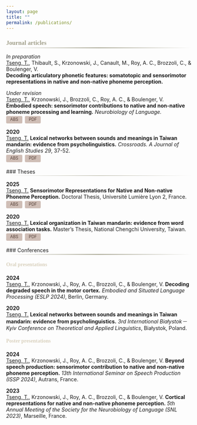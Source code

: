 ```yaml
---
layout: page
title: ""
permalink: /publications/
---
```


<style>
.gradient-divider {
  border: none;
  height: 1.5px;
  background: linear-gradient(to right, transparent, #A19F8A, transparent);
  margin: 2px 0 0 0; /*top left right bottom*/
}

h3 {
  margin-bottom: 2px;
  color: #A19F8A;
  font-family: 'Georgia', serif;
}

h4 {
  color: #D9D1BE; /*8A8A70*/
  font-family: 'Georgia', serif;
}

.publication-entry p {
  margin-bottom: 0.2em; /* smaller bottom margin to reduce space */
}
  
.button-group {
  display: flex;
  gap: 0.5em;
  margin-top: 0;
}

.link-btn {
  background: #CFBEB6;
  border: none;
  padding: 0.3em 0.7em;
  cursor: pointer;
  border-radius: 3px;
  font-size: 0.8em;
  letter-spacing: 0;
  color: #523D35; /* <-- Explicitly set text color */
  text-decoration: none; /* <-- Remove underline */
  font-family: inherit; /* Optional: keep font consistent */
  display: inline-block;
  line-height: 1.2;
  min-width: 2.5em; /* ensures consistent width */
  text-align: center;
}

/* Prevent Safari styling from affecting buttons inside <a> */
a.link-btn, a.link-btn:visited {
  color: #523D35;
  text-decoration: none;
}


.abstract-box {
  color: #523D35;
  margin-top: 0.5em;
  padding: 0.6em;
  border: 1px solid #CFBEB6;
  border-radius: 3px;
  display: none;
  font-size: 0.9em;
  letter-spacing: 0;
}
</style>

### Journal articles
<hr class="gradient-divider" />

*In preparation*  
<u>Tseng, T.</u>, Thibault, S., Krzonowski, J., Canault, M., Roy, A. C., Brozzoli, C., & Boulenger, V. <br>
<B>Decoding articulatory phonetic features: somatotopic and sensorimotor representations in native and non-native phoneme perception.</B>

<div class="publication-entry">
  <p><em>Under revision</em><br>
  <u>Tseng, T.</u>, Krzonowski, J., Brozzoli, C., Roy, A. C., & Boulenger, V. <br>
  <b>Embodied speech: sensorimotor contributions to native and non-native phoneme processing and learning.</b>  
  <em>Neurobiology of Language.</em></p>

  <div class="button-group">
    <a class="link-btn" href="javascript:void(0);" onclick="toggleAbstract(this)">ABS</a>
    <a class="link-btn" href="https://shs.hal.science/halshs-04836272v2" target="_blank">PDF</a>
  </div>

  <div class="abstract-box" style="display:none;">
    Learning to recognize and produce foreign speech sounds can be challenging, particularly when only subtle differences distinguish these new sounds from phonemes in the native language. Functional neuroimaging evidence shows that the motor cortex is involved in speech production and in perceptual phonemic processing. This highlights the embodied nature of speech perception, predicting the potential benefits of sensorimotor-based training approaches to enhance the acquisition of foreign speech sounds. Hence, here we first review current findings on the motor contribution to not only native but also non-native phoneme perception. Available evidence has established that motor cortical activity especially shows up under non-optimal perceptual conditions, such as when native phonemes are degraded by noise or when listeners perceive non-native speech sounds. Drawing upon this evidence, we then review training paradigms that have been developed for learning foreign phonemes, with a special emphasis on those embedding manual gestures as cues to represent phonetic features of the to-be-learned speech sounds. By pointing to both strengths and caveats of available studies, this review allows us to delineate a clear framework and opens perspectives to optimize foreign phoneme learning, and ultimately support perception and production.
  </div>
</div>

<div class="publication-entry">
  <p><b>2020</b><br>
  <u>Tseng, T.</u>  
  <b>Lexical networks between sounds and meanings in Taiwan mandarin: evidence from psycholinguistics.</b>  
  <em>Crossroads. A Journal of English Studies 29</em>, 37-52.</p>
  <div class="button-group">
    <a class="link-btn" href="javascript:void(0);" onclick="toggleAbstract(this)">ABS</a>
    <a class="link-btn" href="https://doi.org/10.15290/cr.2020.29.2.03" target="_blank">PDF</a>
  </div>

  <div class="abstract-box" style="display:none;">
    The present study aims to provide an outline of lexical networks between sounds and meanings in Taiwan Mandarin. Both the phonological and semantic relations are explored by a free word association task. Previous research has demonstrated a significant influence of phonology on Indo-European networks and suggested the influence of semantics on languages with lexicography such as Mandarin. With a new methodology in which word frequency, syllable type, syllable structure, tone structure, imageability, and parts of speech are carefully considered for the experimental stimuli, a total of 248 responses were collected from six Taiwan Mandarin native speakers. The results of lexical associations suggest that: 1) semantic relations show a stronger connection than phonological ones in Taiwan Mandarin networks; 2) rhymes present a stronger influence on associations than initial segments. The understanding of lexical organization in the human brain may contribute to further research on functions of associations and networks between human and artificial intelligence.
  </div>
</div>
<br>
### Theses
<hr class="gradient-divider" />

<div class="publication-entry">
  <p><b>2025</b><br>
  <u>Tseng, T.</u>
  <b>Sensorimotor Representations for Native and Non-native Phoneme Perception.</b>  
  Doctoral Thesis, Université Lumière Lyon 2, France.</p>
  <div class="button-group">
    <a class="link-btn" href="javascript:void(0);" onclick="toggleAbstract(this)">ABS</a>
    <a class="link-btn" href="https://hal.science/tel-04988192" target="_blank">PDF</a>
  </div>

  <div class="abstract-box" style="display:none;">
    Embodied theories of cognition consider language as grounded in the sensorimotor system. Converging evidence shows that speech perception induces activations of sensorimotor brain areas that are involved in speech production. Notably, motor activity is elicited during both native and non-native phoneme perception, and it is somatotopically organized depending on the place of articulation of native phonemes. Specific motor activity is elicited depending on distinct articulatory features: listening to bilabial and dental consonants activates the cortical motor representations of the lips and the tongue, respectively. However, some studies have not replicated this precise somatotopic mapping within the motor cortex for native speech perception, while others have shown premotor recruitment only when speech sounds are degraded yet identifiable. Thus, the necessity and role of motor activation in processing both native and non-native, as well as clear and degraded, speech sounds remain uncertain. When speech in the native language is distorted by noise, or when sounds come from a foreign language, motor regions seem to support speech perception by retrieving articulatory features that are grounded in the speech production system. Given this motor contribution, the question arises of whether training that engages motor regions might enhance the learning and processing of non-native phonemes. <br>
    This thesis aims to explore sensorimotor processing in speech perception through an experimental study using functional magnetic resonance imaging (fMRI) and a review of foreign language learning paradigms with sensorimotor training. In the experimental study, we combined behavioral and fMRI measures and conducted Multivariate Pattern Analyses (MVPA) to investigate how sensorimotor regions are activated as a function of, and encode the phonetic features of native and foreign phonemes under optimal and degraded perceptual conditions. We show that neural activity for lip and tongue articulatory movements in the precentral gyrus predicts neural activation for bilabial and dental degraded native consonants, thus highlighting somatotopic coding of articulatory features in the motor cortex. Moreover, sensorimotor neural patterns associated with the perception of native and non-native phonemes reflect the phonetic similarity between speech sounds both within and between the two language repertoires. In the review article, we first outline current findings on speech processing in the context of embodied cognition, highlighting the functional contribution of the motor cortex to speech perception. We discuss the contribution of sensorimotor activity to foreign language learning, especially for phonemes, through gestural training that strengthens the embodiment of foreign articulatory features. Finally, we propose potential developments in training paradigms and directions for future neuroimaging studies to address existing gaps in the literature. <br>
    This thesis therefore contributes to ongoing discussions on motor resonance in native speech perception, especially under challenging conditions, as well as addresses gaps in understanding the motor contribution to non-native phoneme perception. Our fMRI study provides solid empirical evidence that the motor system, in conjunction with the auditory system, is fundamental to speech perception. We corroborate the sensorimotor nature of speech processing, both for native and non-native languages, thus opening pathways for advancements in foreign language learning. By offering an overview of sensorimotor training paradigms, together with neuroimaging evidence for central sensorimotor processes in speech perception, our research lays a foundation for future investigations exploiting the embodied nature of language processing. 
  </div>
</div>

<div class="publication-entry">
  <p><b>2020</b><br>
  <u>Tseng, T.</u>  
  <b>Lexical organization in Taiwan mandarin: evidence from word association tasks.</b>  
  Master’s Thesis, National Chengchi University, Taiwan.</p>
  <div class="button-group">
    <a class="link-btn" href="javascript:void(0);" onclick="toggleAbstract(this)">ABS</a>
    <a class="link-btn" href="https://doi.org/10.6814/NCCU202000123" target="_blank">PDF</a>
  </div>

  <div class="abstract-box" style="display:none;">
    Current theories and models of lexical organization assume that the stimulation of an association results in an activation spreading to the related concepts within mental networks. Several factors have also been suggested to affect those connections to meet different purposes of lexical access such as frequency, imageability, lexical effect, lexical categories, and phonological similarity. Word association tasks have been widely implemented to psychological research of mental lexicon and memory; through the relations between stimuli and responses, different levels of processing are able to be traced. However, most research related to Mandarin lexicon investigated the associated responses without concerning linguistic features in Mandarin as the basis. The present study therefore aims to provide an outline of the lexical organization in Taiwan Mandarin by free word associations. Topics to be explored involve 1) the tendency of lexical organization, and 2) the influences of linguistic features in Taiwan Mandarin lexicon.<br>
    With the new methodology conducted, in which the 21 possible onsets for disyllabic words and linguistic influences in Taiwan Mandarin are considered, total of 406 responses are collected from ten Taiwan Mandarin native speakers (age mean= 23.8 years old; SD= 1.9; 5 males and 5 females). The results of free word associations in the present study suggest the following: 1) a semantic tendency of lexical organization in Taiwan Mandarin; 2) the tendency of paradigmatic relation, semantic instead of phonological relation, rhyming relation, and the consistency of syntactic categories in nouns are presented during associations in Taiwan Mandarin lexicon. However, regarding limited literature and the small scale of the present study, further research on phonological organization in mental lexicon across languages is suggested. The understanding of lexical organization in human brains may contribute to the further research on the functions of associations and networks between human and artificial intelligence. 
  </div>
</div>

<script>
function toggleAbstract(button) {
  const entry = button.closest('.publication-entry');
  const abstractBox = entry.querySelector('.abstract-box');
  abstractBox.style.display = abstractBox.style.display === 'none' || !abstractBox.style.display
    ? 'block'
    : 'none';
}
</script>
<br>
### Conferences
<hr class="gradient-divider" />

#### Oral presentations

**2024**  
<u>Tseng, T.</u>, Krzonowski, J., Roy, A. C., Brozzoli, C., & Boulenger, V. <B>Decoding degraded speech in the motor cortex.</B> *Embodied and Situated Language Processing (ESLP 2024)*, Berlin, Germany.

**2020**  
<u>Tseng, T.</u> <B>Lexical networks between sounds and meanings in Taiwan mandarin: evidence from psycholinguistics.</B>
*3rd International Białystok－Kyiv Conference on Theoretical and Applied Linguistics*, Białystok, Poland.


#### Poster presentations

**2024**  
<u>Tseng, T.</u>, Krzonowski, J., Roy, A. C., Brozzoli, C., & Boulenger, V. <B>Beyond speech production: sensorimotor contribution to native and non-native phoneme perception.</B> *13th International Seminar on Speech Production (ISSP 2024)*, Autrans, France.

**2023**  
<u>Tseng, T.</u>, Krzonowski, J., Roy, A. C., Brozzoli, C., & Boulenger, V. <B>Cortical representations for native and non-native phoneme perception.</B> *5th Annual Meeting of the Society for the Neurobiology of Language (SNL 2023)*, Marseille, France.

